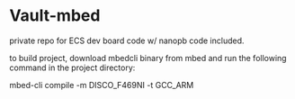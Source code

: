 # Vault-mbed

private repo for ECS dev board code w/ nanopb code included.

to build project, download mbedcli binary from mbed and run the following command in the project directory:

mbed-cli compile -m DISCO_F469NI -t GCC_ARM

